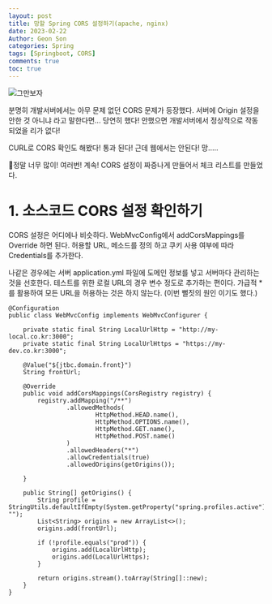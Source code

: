 ```yaml
---
layout: post
title: 망할 Spring CORS 설정하기(apache, nginx)
date: 2023-02-22
Author: Geon Son
categories: Spring
tags: [Springboot, CORS]
comments: true
toc: true    
---
```



![그만보자](/assets/images/spring/f13ohwg13-gh3_01.jpeg)

분명히 개발서버에서는 아무 문제 없던 CORS 문제가 등장했다.
서버에 Origin 설정을 안한 것 아니냐 라고 말한다면... 당연히 했다!
안했으면 개발서버에서 정상적으로 작동 되었을 리가 없다!

CURL로 CORS 확인도 해봤다! 통과 된다! 근데 웹에서는 안된다! 망.....

정말 너무 많이! 여러번! 계속! CORS 설정이 짜증나게 만들어서 체크 리스트를 만들었다.


# 1. 소스코드 CORS 설정 확인하기  
CORS 설정은 어디에나 비슷하다. WebMvcConfig에서 addCorsMappings를 Override 하면 된다.
허용할 URL, 메소드를 정의 하고 쿠키 사용 여부에 따라 Credentials를 추가한다.

나같은 경우에는 서버 application.yml 파일에 도메인 정보를 넣고 서버마다 관리하는 것을 선호한다.
테스트를 위한 로컬 URL의 경우 변수 정도로 추가하는 편이다.
가급적 *를 활용하여 모든 URL을 허용하는 것은 하지 않는다. (이번 뻘짓의 원인 이기도 했다.)

~~~
@Configuration
public class WebMvcConfig implements WebMvcConfigurer {

    private static final String LocalUrlHttp = "http://my-local.co.kr:3000";
    private static final String LocalUrlHttps = "https://my-dev.co.kr:3000";

    @Value("${jtbc.domain.front}")
    String frontUrl;

    @Override
    public void addCorsMappings(CorsRegistry registry) {
        registry.addMapping("/**")
                .allowedMethods(
                        HttpMethod.HEAD.name(),
                        HttpMethod.OPTIONS.name(),
                        HttpMethod.GET.name(),
                        HttpMethod.POST.name()
                )
                .allowedHeaders("*")
                .allowCredentials(true)
                .allowedOrigins(getOrigins());

    }

    public String[] getOrigins() {
        String profile = StringUtils.defaultIfEmpty(System.getProperty("spring.profiles.active"), "");
        List<String> origins = new ArrayList<>();        
        origins.add(frontUrl);  

        if (!profile.equals("prod")) {
            origins.add(LocalUrlHttp);
            origins.add(LocalUrlHttps);        
        }

        return origins.stream().toArray(String[]::new);
    }
}
~~~
